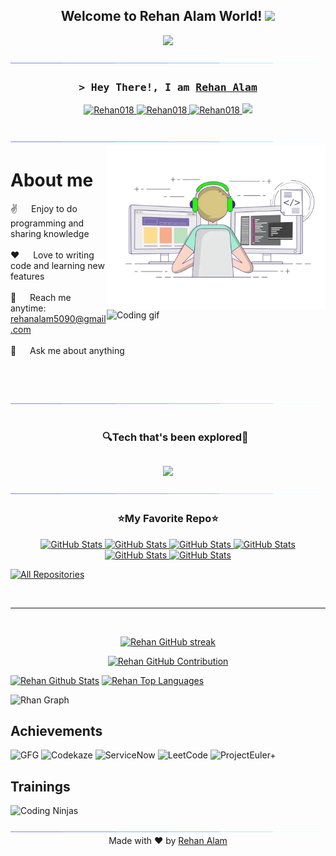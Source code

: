 <h2 align="center">
  Welcome to Rehan Alam World!
  <img src="https://media.giphy.com/media/hvRJCLFzcasrR4ia7z/giphy.gif" width="28" style="animation: bounce 2s infinite;">
</h2>
<p align="center">
  <a href="https://github.com/Rehan018"><img src="https://readme-typing-svg.herokuapp.com/?lines=Self%20Taught%20Programmer;Front%20End%20Developer;1.5%2B%20years%20of%20coding%20experience;Always%20learning%20new%20things&center=true&width=380&height=45"></a>
</p>

<!--x axis divider-->
<img src="/images/horizontal-divider-gradient.gif">

<!-- Intro  -->
<h3 align="center">
        <samp>&gt; Hey There!, I am
                <b><a target="_blank" href="https://rehan.com">Rehan Alam</a></b>
        </samp>
</h3>


<p align="center">
 <a href="https://alsiam.com" target="blank">
  <img src="https://img.shields.io/badge/Website-DC143C?style=for-the-badge&logo=medium&logoColor=white" alt="Rehan018" />
 </a>
 <a href="https://linkedin.com/in/rehan018" target="_blank">
  <img src="https://img.shields.io/badge/LinkedIn-0077B5?style=for-the-badge&logo=linkedin&logoColor=white" alt="Rehan018"/>
 </a>
 <a href="https://dev.to/rehan018" target="_blank">
  <img src="https://img.shields.io/badge/dev.to-0A0A0A?style=for-the-badge&logo=dev.to&logoColor=white" alt="Rehan018" />
 </a>
 <a href="https://twitter.com/_rehan018" target="_blank">
  <img src="https://img.shields.io/badge/Twitter-1DA1F2?style=for-the-badge&logo=twitter&logoColor=white" />
 </a>
</p>
<br />


<!--x axis divider-->
<img src="/images/horizontal-divider-gradient.gif">

<picture> 
<a href="https://media.giphy.com/media/SWoSkN6DxTszqIKEqv/giphy.gif" alt="Developer">
<img src="/images/developer.webp" align="right" width="350">
</a>
</picture>

<!-- About Section -->
 # About me
 
<p>
 <img align="right" width="350" src="/assets/programmer.gif" alt="Coding gif" />
  
 ✌️ &emsp; Enjoy to do programming and sharing knowledge <br/><br/>
 ❤️ &emsp; Love to writing code and learning new features<br/><br/>
 📧 &emsp; Reach me anytime: rehanalam5090@gmail.com<br/><br/>
 💬 &emsp; Ask me about anything 

</p>

<br/>
<br/>
<br/>


<!--x axis divider-->
<img src="/images/horizontal-divider-gradient.gif">

<!--h1 without bottom border-->
<div id="user-content-toc">
  <ul align="center">
    <summary><h3 style="display: inline-block">🔍Tech that's been explored🔎</h3></summary>
  </ul>
</div>
<!--tech stack icons-->
<p align="center">
<a href="https://skillicons.dev">
<img src="https://skillicons.dev/icons?i=html,css,js,c,cpp,java,php,py,ts,react,nextjs,vue,nuxt,tailwindcss,nodejs,express,laravel,mongodb,mysql,postgresql,sqlite,planetscale,docker,linux,git,github,vscode,figma,postman,electron,firebase,vercel,netlify,jest,jquery,vite,bootstrap,astro,sentry,cloudflare,arduino,redux,prisma,svelte&perline=11" />
</a>
</p>

<!--x axis divider-->
<img src="/images/horizontal-divider-gradient.gif">

<h3 align="center">⭐My Favorite Repo⭐</h3>

<div>
  <p align="center">
	<a href="https://github.com/Deri-Kurniawan/Deri-Kurniawan.github.io">
      		<img src="https://github-readme-stats.vercel.app/api/pin/?username=Deri-Kurniawan&repo=Deri-Kurniawan.github.io&theme=transparent" alt="GitHub Stats" />
    	</a>
	    <a href="https://github.com/Deri-Kurniawan/3d-portfolio">
      		<img src="https://github-readme-stats.vercel.app/api/pin/?username=Deri-Kurniawan&repo=3d-portfolio&theme=transparent" alt="GitHub Stats" />
    	</a>
    	<a href="https://github.com/Deri-Kurniawan/plant_shop_mobile_app">
      		<img src="https://github-readme-stats.vercel.app/api/pin/?username=Deri-Kurniawan&repo=plant_shop_mobile_app&theme=transparent" alt="GitHub Stats" />
    	</a>
    	<a href="https://github.com/Deri-Kurniawan/derizer">
      		<img src="https://github-readme-stats.vercel.app/api/pin/?username=Deri-Kurniawan&repo=derizer&theme=transparent" alt="GitHub Stats" />
    	</a>
    	<a href="https://github.com/Deri-Kurniawan/screen-recorder-online">
      		<img src="https://github-readme-stats.vercel.app/api/pin/?username=Deri-Kurniawan&repo=screen-recorder-online&theme=transparent" alt="GitHub Stats" />
    	</a>
    	<a href="https://github.com/Deri-Kurniawan/mini-framework">
      		<img src="https://github-readme-stats.vercel.app/api/pin/?username=Deri-Kurniawan&repo=mini-framework&theme=transparent" alt="GitHub Stats" />
    	</a>
</div>




<p align="left">
  <a href="https://github.com/Rehan018?tab=repositories" target="_blank"><img alt="All Repositories" title="All Repositories" src="https://img.shields.io/badge/-All%20Repos-2962FF?style=for-the-badge&logo=koding&logoColor=white"/></a>
</p>

<br/>
<hr/>
<br/>

<p align="center">
  <a href="https://github.com/Rehan018">
    <img src="https://github-readme-streak-stats.herokuapp.com/?user=Rehan018&theme=radical&border=7F3FBF&background=0D1117" alt="Rehan GitHub streak"/>
  </a>
</p>

<p align="center">
  <a href="https://github.com/Rehan018">
    <img src="https://github-profile-summary-cards.vercel.app/api/cards/profile-details?username=rehan018&theme=radical" alt="Rehan GitHub Contribution"/>
  </a>
</p>

<a> 
    <a href="https://github.com/rehan018"><img alt="Rehan Github Stats" src="https://denvercoder1-github-readme-stats.vercel.app/api?username=Rehan018&show_icons=true&count_private=true&theme=react&border_color=7F3FBF&bg_color=0D1117&title_color=F85D7F&icon_color=F8D866" height="192px" width="49.5%"/></a>
  <a href="https://github.com/rehan018"><img alt="Rehan Top Languages" src="https://denvercoder1-github-readme-stats.vercel.app/api/top-langs/?username=Rehan018&langs_count=8&layout=compact&theme=react&border_color=7F3FBF&bg_color=0D1117&title_color=F85D7F&icon_color=F8D866" height="192px" width="49.5%"/></a>
  <br/>
</a>




![Rhan Graph](https://github-readme-activity-graph.vercel.app/graph?username=Rehan018&custom_title=Rehan%20Alam%20GitHub%20Activity%20Graph&bg_color=0D1117&color=7F3FBF&line=7F3FBF&point=7F3FBF&area_color=FFFFFF&title_color=FFFFFF&area=true)



<!--x axis divider-->

<!-- Achievements Section -->
## Achievements
![GFG](https://img.shields.io/badge/GFG-Top%202%20Global%20Rank-4CAF50?style=for-the-badge&logo=geeksforgeeks&logoColor=white)
![Codekaze](https://img.shields.io/badge/Codekaze-Rank%2020%20Global%20Rank-2196F3?style=for-the-badge&logo=codeforces&logoColor=white)
![ServiceNow](https://img.shields.io/badge/ServiceNow-Rank%205%20Global%20Rank-0046ad?style=for-the-badge&logo=servicenow&logoColor=white)
![LeetCode](https://img.shields.io/badge/LeetCode-Top%201K%20Global%20Rank-FFA116?style=for-the-badge&logo=leetcode&logoColor=black)
![ProjectEuler+](https://img.shields.io/badge/ProjectEuler%2B-Top%201K%20Global%20Rank-1E90FF?style=for-the-badge&logo=projecteuler&logoColor=white)

<!-- Trainings Section -->
## Trainings
![Coding Ninjas](https://img.shields.io/badge/Coding%20Ninjas-Backend%20%7C%20Frontend%20%7C%20Java%20%7C%20Data%20Structure-000000?style=for-the-badge&logo=codingninjas&logoColor=white)

</div>
<!--x axis divider-->
<img src="/images/horizontal-divider-gradient.gif">
<div align="center">
    Made with ❤️ by <a href="https://deri.my.id" target="_blank">Rehan Alam</a>
</div>

